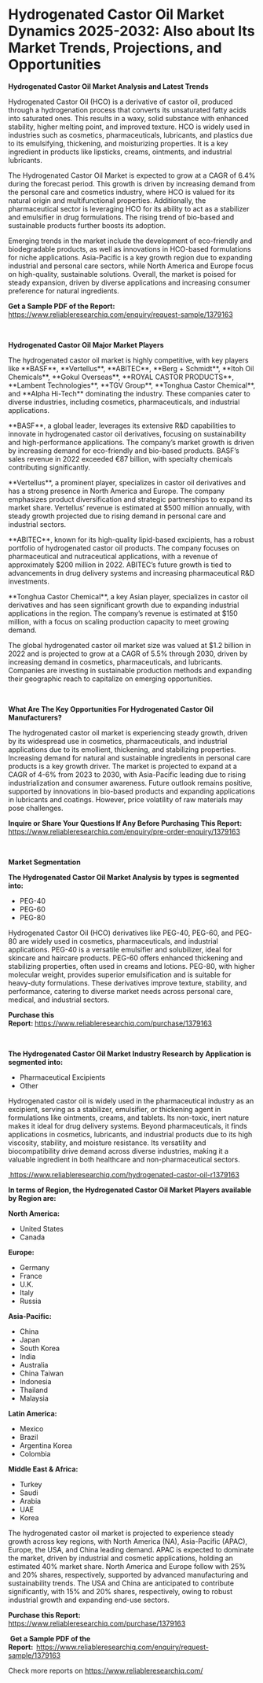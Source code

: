 <p><h1>Hydrogenated Castor Oil Market Dynamics 2025-2032: Also about Its Market Trends, Projections, and Opportunities</h1></p><p><strong>Hydrogenated Castor Oil Market Analysis and Latest Trends</strong></p>
<p><p>Hydrogenated Castor Oil (HCO) is a derivative of castor oil, produced through a hydrogenation process that converts its unsaturated fatty acids into saturated ones. This results in a waxy, solid substance with enhanced stability, higher melting point, and improved texture. HCO is widely used in industries such as cosmetics, pharmaceuticals, lubricants, and plastics due to its emulsifying, thickening, and moisturizing properties. It is a key ingredient in products like lipsticks, creams, ointments, and industrial lubricants.</p><p>The Hydrogenated Castor Oil Market is expected to grow at a CAGR of 6.4% during the forecast period. This growth is driven by increasing demand from the personal care and cosmetics industry, where HCO is valued for its natural origin and multifunctional properties. Additionally, the pharmaceutical sector is leveraging HCO for its ability to act as a stabilizer and emulsifier in drug formulations. The rising trend of bio-based and sustainable products further boosts its adoption.</p><p>Emerging trends in the market include the development of eco-friendly and biodegradable products, as well as innovations in HCO-based formulations for niche applications. Asia-Pacific is a key growth region due to expanding industrial and personal care sectors, while North America and Europe focus on high-quality, sustainable solutions. Overall, the market is poised for steady expansion, driven by diverse applications and increasing consumer preference for natural ingredients.</p></p>
<p><strong>Get a Sample PDF of the Report:&nbsp;</strong> <a href="https://www.reliableresearchiq.com/enquiry/request-sample/1379163?utm_campaign=99&utm_medium=2&utm_source=Github&utm_content=ia&utm_term=25012025&utm_id=hydrogenated-castor-oil">https://www.reliableresearchiq.com/enquiry/request-sample/1379163</a></p>
<p>&nbsp;</p>
<p><strong>Hydrogenated Castor Oil Major Market Players</strong></p>
<p><p>The hydrogenated castor oil market is highly competitive, with key players like **BASF**, **Vertellus**, **ABITEC**, **Berg + Schmidt**, **Itoh Oil Chemicals**, **Gokul Overseas**, **ROYAL CASTOR PRODUCTS**, **Lambent Technologies**, **TGV Group**, **Tonghua Castor Chemical**, and **Alpha Hi-Tech** dominating the industry. These companies cater to diverse industries, including cosmetics, pharmaceuticals, and industrial applications.</p><p>**BASF**, a global leader, leverages its extensive R&D capabilities to innovate in hydrogenated castor oil derivatives, focusing on sustainability and high-performance applications. The company’s market growth is driven by increasing demand for eco-friendly and bio-based products. BASF’s sales revenue in 2022 exceeded €87 billion, with specialty chemicals contributing significantly.</p><p>**Vertellus**, a prominent player, specializes in castor oil derivatives and has a strong presence in North America and Europe. The company emphasizes product diversification and strategic partnerships to expand its market share. Vertellus’ revenue is estimated at $500 million annually, with steady growth projected due to rising demand in personal care and industrial sectors.</p><p>**ABITEC**, known for its high-quality lipid-based excipients, has a robust portfolio of hydrogenated castor oil products. The company focuses on pharmaceutical and nutraceutical applications, with a revenue of approximately $200 million in 2022. ABITEC’s future growth is tied to advancements in drug delivery systems and increasing pharmaceutical R&D investments.</p><p>**Tonghua Castor Chemical**, a key Asian player, specializes in castor oil derivatives and has seen significant growth due to expanding industrial applications in the region. The company’s revenue is estimated at $150 million, with a focus on scaling production capacity to meet growing demand.</p><p>The global hydrogenated castor oil market size was valued at $1.2 billion in 2022 and is projected to grow at a CAGR of 5.5% through 2030, driven by increasing demand in cosmetics, pharmaceuticals, and lubricants. Companies are investing in sustainable production methods and expanding their geographic reach to capitalize on emerging opportunities.</p></p>
<p>&nbsp;</p>
<p><strong>What Are The Key Opportunities For Hydrogenated Castor Oil Manufacturers?</strong></p>
<p><p>The hydrogenated castor oil market is experiencing steady growth, driven by its widespread use in cosmetics, pharmaceuticals, and industrial applications due to its emollient, thickening, and stabilizing properties. Increasing demand for natural and sustainable ingredients in personal care products is a key growth driver. The market is projected to expand at a CAGR of 4-6% from 2023 to 2030, with Asia-Pacific leading due to rising industrialization and consumer awareness. Future outlook remains positive, supported by innovations in bio-based products and expanding applications in lubricants and coatings. However, price volatility of raw materials may pose challenges.</p></p>
<p><strong>Inquire or Share Your Questions If Any Before Purchasing This Report:</strong> <a href="https://www.reliableresearchiq.com/enquiry/pre-order-enquiry/1379163?utm_campaign=99&utm_medium=2&utm_source=Github&utm_content=ia&utm_term=25012025&utm_id=hydrogenated-castor-oil">https://www.reliableresearchiq.com/enquiry/pre-order-enquiry/1379163</a></p>
<p>&nbsp;</p>
<p><strong>Market Segmentation</strong></p>
<p><strong>The Hydrogenated Castor Oil Market Analysis by types is segmented into:</strong></p>
<p><ul><li>PEG-40</li><li>PEG-60</li><li>PEG-80</li></ul></p>
<p><p>Hydrogenated Castor Oil (HCO) derivatives like PEG-40, PEG-60, and PEG-80 are widely used in cosmetics, pharmaceuticals, and industrial applications. PEG-40 is a versatile emulsifier and solubilizer, ideal for skincare and haircare products. PEG-60 offers enhanced thickening and stabilizing properties, often used in creams and lotions. PEG-80, with higher molecular weight, provides superior emulsification and is suitable for heavy-duty formulations. These derivatives improve texture, stability, and performance, catering to diverse market needs across personal care, medical, and industrial sectors.</p></p>
<p><strong>Purchase this Report:&nbsp;</strong><a href="https://www.reliableresearchiq.com/purchase/1379163?utm_campaign=99&utm_medium=2&utm_source=Github&utm_content=ia&utm_term=25012025&utm_id=hydrogenated-castor-oil">https://www.reliableresearchiq.com/purchase/1379163</a></p>
<p>&nbsp;</p>
<p><strong>The Hydrogenated Castor Oil Market Industry Research by Application is segmented into:</strong></p>
<p><ul><li>Pharmaceutical Excipients</li><li>Other</li></ul></p>
<p><p>Hydrogenated castor oil is widely used in the pharmaceutical industry as an excipient, serving as a stabilizer, emulsifier, or thickening agent in formulations like ointments, creams, and tablets. Its non-toxic, inert nature makes it ideal for drug delivery systems. Beyond pharmaceuticals, it finds applications in cosmetics, lubricants, and industrial products due to its high viscosity, stability, and moisture resistance. Its versatility and biocompatibility drive demand across diverse industries, making it a valuable ingredient in both healthcare and non-pharmaceutical sectors.</p></p>
<p><a href="https://www.reliableresearchiq.com/hydrogenated-castor-oil-r1379163?utm_campaign=99&utm_medium=2&utm_source=Github&utm_content=ia&utm_term=25012025&utm_id=hydrogenated-castor-oil">&nbsp;https://www.reliableresearchiq.com/hydrogenated-castor-oil-r1379163</a></p>
<p><strong>In terms of Region, the Hydrogenated Castor Oil Market Players available by Region are:</strong></p>
<p>
    <p> <strong> North America: </strong>
        <ul>
            <li>United States</li>
            <li>Canada</li>
        </ul>
        </p> 
    <p> <strong> Europe: </strong>
        <ul>
            <li>Germany</li>
            <li>France</li>
            <li>U.K.</li>
            <li>Italy</li>
            <li>Russia</li>
        </ul>
        </p> 
    <p> <strong> Asia-Pacific: </strong>
        <ul>
            <li>China</li>
            <li>Japan</li>
            <li>South Korea</li>
            <li>India</li>
            <li>Australia</li>
            <li>China Taiwan</li>
            <li>Indonesia</li>
            <li>Thailand</li>
            <li>Malaysia</li>
        </ul>
        </p> 
    <p> <strong> Latin America: </strong>
        <ul>
            <li>Mexico</li>
            <li>Brazil</li>
            <li>Argentina Korea</li>
            <li>Colombia</li>
        </ul>
        </p> 
    <p> <strong> Middle East & Africa: </strong>
        <ul>
            <li>Turkey</li>
            <li>Saudi</li>
            <li>Arabia</li>
            <li>UAE</li>
            <li>Korea</li>
        </ul>
    </p>
    </p>
<p><p>The hydrogenated castor oil market is projected to experience steady growth across key regions, with North America (NA), Asia-Pacific (APAC), Europe, the USA, and China leading demand. APAC is expected to dominate the market, driven by industrial and cosmetic applications, holding an estimated 40% market share. North America and Europe follow with 25% and 20% shares, respectively, supported by advanced manufacturing and sustainability trends. The USA and China are anticipated to contribute significantly, with 15% and 20% shares, respectively, owing to robust industrial growth and expanding end-use sectors.</p></p>
<p><strong>Purchase this Report: </strong><a href="https://www.reliableresearchiq.com/purchase/1379163?utm_campaign=99&utm_medium=2&utm_source=Github&utm_content=ia&utm_term=25012025&utm_id=hydrogenated-castor-oil">https://www.reliableresearchiq.com/purchase/1379163</a></p>
<p>&nbsp;<strong>Get a Sample PDF of the Report:&nbsp;&nbsp;</strong><a href="https://www.reliableresearchiq.com/enquiry/request-sample/1379163?utm_campaign=99&utm_medium=2&utm_source=Github&utm_content=ia&utm_term=25012025&utm_id=hydrogenated-castor-oil">https://www.reliableresearchiq.com/enquiry/request-sample/1379163</a></p>
<p><strong></strong></p>
<p>Check more reports on <a href="https://www.reliableresearchiq.com/?utm_campaign=99&utm_medium=2&utm_source=Github&utm_content=ia&utm_term=25012025&utm_id=hydrogenated-castor-oil">https://www.reliableresearchiq.com/</a></p>